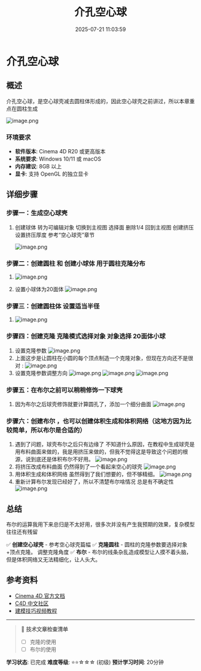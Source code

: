 ﻿---
title: 介孔空心球
date: 2025-07-21 11:03:59
tags:
  - C4D
categories:
  - C4D
cover: http://img.upoorcake.cn/upoorcake/006cn0osly1fb7n13s6stj31z41hc1kz0.jpg
description:
---

# 介孔空心球

## 概述

介孔空心球，是空心球壳减去圆柱体形成的，因此空心球壳之前讲过，所以本章重点在圆柱生成

![image.png](http://img.upoorcake.cn/upoorcake/202507211107697.png)

### 环境要求
- **软件版本**: Cinema 4D R20 或更高版本
- **系统要求**: Windows 10/11 或 macOS
- **内存建议**: 8GB 以上
- **显卡**: 支持 OpenGL 的独立显卡

## 详细步骤

### 步骤一：生成空心球壳

1. 创建球体 转为可编辑对象 切换到主视图 选择面 删除1/4  回到主视图  创建挤压 设置挤压厚度 参考“空心球壳”章节

	![image.png](http://img.upoorcake.cn/upoorcake/202507211114629.png)
### 步骤二：创建圆柱 和 创建小球体 用于圆柱克隆分布

1. ![image.png](http://img.upoorcake.cn/upoorcake/202507211133312.png)

2. 设置小球体为20面体
	![image.png](http://img.upoorcake.cn/upoorcake/202507211134060.png)

### 步骤三：创建圆柱体 设置适当半径
1. ![image.png](http://img.upoorcake.cn/upoorcake/202507211118678.png)

### 步骤四：创建克隆 克隆模式选择对象 对象选择 20面体小球 

1. 设置克隆参数
	![image.png](http://img.upoorcake.cn/upoorcake/202507211137352.png)
2. 上面这步是让圆柱在小圆的每个顶点制造一个克隆对象，但现在方向还不是很对 :
	![image.png](http://img.upoorcake.cn/upoorcake/202507211138690.png)
3. 设置克隆参数调整方向
	![image.png](http://img.upoorcake.cn/upoorcake/202507211139370.png)
	![image.png](http://img.upoorcake.cn/upoorcake/202507211139849.png)
	![image.png](http://img.upoorcake.cn/upoorcake/202507211140992.png)
### 步骤五：在布尔之前可以稍稍修饰一下球壳

1. 因为布尔之后球壳修饰就要计算圆孔了，添加一个细分曲面
	![image.png](http://img.upoorcake.cn/upoorcake/202507211145713.png)

### 步骤六：创建布尔 ，也可以创建体积生成和体积网络（这地方因为比较简单，所以布尔是合适的）
1. 遇到了问题，球壳布尔之后只有边缘了 不知道什么原因，在教程中生成球壳是用布料曲面来做的，我是用挤压来做的，但我不觉得这是导致这个问题的根源，说到底还是体积布尔不好用。
   ![image.png](http://img.upoorcake.cn/upoorcake/202507211151174.png)
2. 将挤压改成布料曲面 仍然得到了一个看起来空心的球壳
	![image.png](http://img.upoorcake.cn/upoorcake/202507211205602.png)
3. 用体积生成和体积网络 虽然得到了我们想要的，但不够精细。
	![image.png](http://img.upoorcake.cn/upoorcake/202507211208652.png)
4. 重新计算布尔发现已经好了，所以不清楚布尔啥情况 总是有不确定性
	![image.png](http://img.upoorcake.cn/upoorcake/202507211219861.png)

## 总结

布尔的运算我用下来总归是不太好用，很多次并没有产生我预期的效果，复杂模型往往还有残留

✅ **创建空心球壳** - 参考空心球壳篇幅
✅ **克隆圆柱** - 圆柱的克隆参数要选择对象+顶点克隆。 调整克隆角度
✅ **布尔** - 布尔的线条杂乱造成模型让人摸不着头脑，但是体积网络又无法精细化，让人头大。
## 参考资料

- [Cinema 4D 官方文档](https://help.maxon.net/)
- [C4D 中文社区](https://c4dsky.com/)
- [建模技巧视频教程](https://www.bilibili.com/video/BV1FV411d7bJ/)

---

> 📝 **技术文章检查清单**
> - [ ] 克隆的使用
> - [ ] 布尔的使用

**学习状态**: 已完成
**难度等级**: ⭐⭐☆☆☆ (初级)
**预计学习时间**: 20分钟

